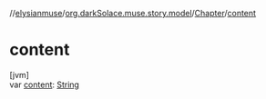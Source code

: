 //[elysianmuse](../../../index.md)/[org.darkSolace.muse.story.model](../index.md)/[Chapter](index.md)/[content](content.md)

# content

[jvm]\
var [content](content.md): [String](https://kotlinlang.org/api/latest/jvm/stdlib/kotlin/-string/index.html)
